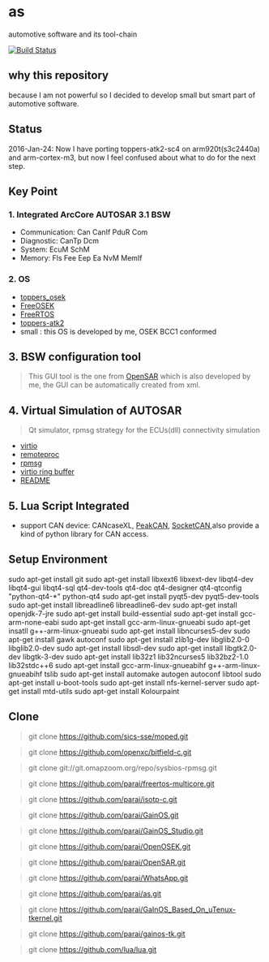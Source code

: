 # as
automotive software and its tool-chain

[![Build Status](https://travis-ci.org/parai/as.svg?branch=master)](https://travis-ci.org/parai/as)

## why this repository
because I am not powerful so I decided to develop small but smart part of automotive software.

## Status
2016-Jan-24:  Now I have porting toppers-atk2-sc4 on arm920t(s3c2440a) and arm-cortex-m3, but now I feel confused about what to do for the next step. 

## Key Point

### 1. Integrated ArcCore AUTOSAR 3.1 BSW
* Communication: Can CanIf PduR Com 
* Diagnostic: CanTp Dcm
* System: EcuM SchM
* Memory: Fls Fee Eep Ea NvM MemIf

### 2. OS 
* [toppers_osek](https://www.toppers.jp/osek-os.html)
* [FreeOSEK](http://opensek.sourceforge.net/)
* [FreeRTOS](http://www.freertos.org/)
* [toppers-atk2](https://www.toppers.jp/atk2.html)
* small : this OS is developed by me, OSEK BCC1 conformed

## 3. BSW configuration tool
> This GUI tool is the one from [OpenSAR](https://github.com/parai/OpenSAR.git) which is also developed by me, the GUI can be automatically created from xml.

## 4. Virtual Simulation of AUTOSAR
> Qt simulator, rpmsg strategy for the ECUs(dll) connectivity simulation 
* [virtio](http://docs.oasis-open.org/virtio/virtio/v1.0/csprd01/virtio-v1.0-csprd01.pdf)
* [remoteproc](https://www.kernel.org/doc/Documentation/remoteproc.txt)
* [rpmsg](https://www.kernel.org/doc/Documentation/rpmsg.txt)
* [virtio ring buffer](http://www.ibm.com/developerworks/cn/linux/1402_caobb_virtio/)
* [README](./com/as.infrastructure/system/vm/readme.md)

## 5. Lua Script Integrated
* support CAN device: CANcaseXL, [PeakCAN](http://www.peak-system.com/PCAN-USB.199.0.html?L=1), [SocketCAN](https://en.wikipedia.org/wiki/SocketCAN),also provide a kind of python library for CAN access.

## Setup Environment
sudo apt-get install git
sudo apt-get install libxext6 libxext-dev libqt4-dev libqt4-gui libqt4-sql qt4-dev-tools qt4-doc qt4-designer qt4-qtconfig "python-qt4-*" python-qt4
sudo apt-get install pyqt5-dev pyqt5-dev-tools
sudo apt-get install libreadline6 libreadline6-dev
sudo apt-get install openjdk-7-jre
sudo apt-get install build-essential
sudo apt-get install gcc-arm-none-eabi
sudo apt-get install gcc-arm-linux-gnueabi
sudo apt-get insatll g++-arm-linux-gnueabi
sudo apt-get install libncurses5-dev
sudo apt-get install gawk autoconf
sudo apt-get install zlib1g-dev libglib2.0-0 libglib2.0-dev
sudo apt-get install libsdl-dev
sudo apt-get install libgtk2.0-dev libgtk-3-dev
sudo apt-get install lib32z1 lib32ncurses5 lib32bz2-1.0 lib32stdc++6
sudo apt-get install gcc-arm-linux-gnueabihf g++-arm-linux-gnueabihf  tslib
sudo apt-get install automake autogen autoconf libtool
sudo apt-get install u-boot-tools
sudo apt-get install nfs-kernel-server
sudo apt-get install mtd-utils
sudo apt-get install Kolourpaint

## Clone
> git clone https://github.com/sics-sse/moped.git

> git clone https://github.com/openxc/bitfield-c.git

> git clone git://git.omapzoom.org/repo/sysbios-rpmsg.git

> git clone https://github.com/parai/freertos-multicore.git

> git clone https://github.com/parai/isotp-c.git

> git clone https://github.com/parai/GainOS.git

> git clone https://github.com/parai/GainOS_Studio.git

> git clone https://github.com/parai/OpenOSEK.git

> git clone https://github.com/parai/OpenSAR.git

> git clone https://github.com/parai/WhatsApp.git

> git clone https://github.com/parai/as.git

> git clone https://github.com/parai/GaInOS_Based_On_uTenux-tkernel.git

> git clone https://github.com/parai/gainos-tk.git

> git clone https://github.com/lua/lua.git

   
    

